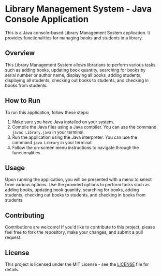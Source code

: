 # Library Management System - Java Console Application

This is a Java console-based Library Management System application. It provides functionalities for managing books and students in a library.

## Overview

This Library Management System allows librarians to perform various tasks such as adding books, updating book quantity, searching for books by serial number or author name, displaying all books, adding students, displaying all students, checking out books to students, and checking in books from students.

## How to Run

To run this application, follow these steps:

1. Make sure you have Java installed on your system.
2. Compile the Java files using a Java compiler. You can use the command `javac Library.java` in your terminal.
3. Run the application using the Java interpreter. You can use the command `java Library` in your terminal.
4. Follow the on-screen menu instructions to navigate through the functionalities.

## Usage

Upon running the application, you will be presented with a menu to select from various options. Use the provided options to perform tasks such as adding books, updating book quantity, searching for books, adding students, checking out books to students, and checking in books from students.

## Contributing

Contributions are welcome! If you'd like to contribute to this project, please feel free to fork the repository, make your changes, and submit a pull request.

## License

This project is licensed under the MIT License - see the [LICENSE](LICENSE) file for details.
